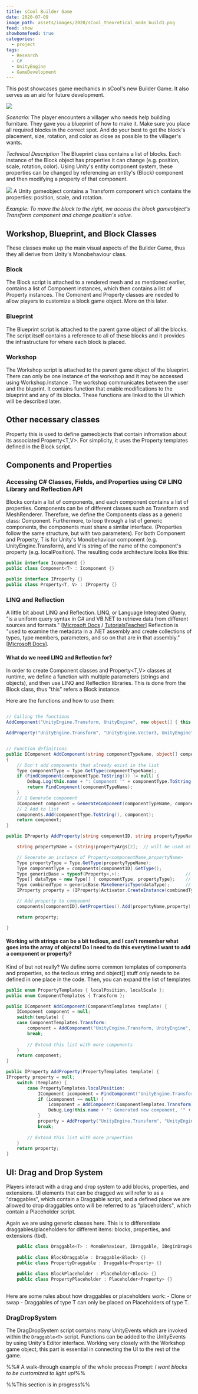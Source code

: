 ```yaml
---
title: sCool Builder Game
date: 2020-07-09
image_path: assets/images/2020/sCool_theoretical_mode_build1.png
feed: show
showhomefeed: true
categories:
  - project
tags:
  - Research
  - C#
  - UnityEngine
  - GameDevelopment  
---
```


This post showcases game mechanics in sCool's new Builder Game. It also serves as an aid for future development.

![](/assets/images/2020/sCool_theoretical_mode_build1.png)


_Scenario:_
The player encounters a villager who needs help building furniture. They gave you a blueprint of how to make it. Make sure you place all required blocks in the correct spot. And do your best to get the block's placement, size, rotation, and color as close as possible to the villager's wants.

_Technical Description_
The Blueprint class contains a list of blocks. Each instance of the Block object has properties it can change (e.g. position, scale, rotation, color). Using Unity's entity component system,  these properties can be changed by referencing an entity's (Block) component and then modifying a property of that component. 

![](/assets/images/2020/sCool_blockbuilder.png)
A Unity gameobject contains a Transform component which contains the properties: position, scale, and rotation.
	
_Example: To move the block to the right, we access the block gameobject's Transform component and change position's value._

## Workshop, Blueprint, and Block Classes
These classes make up the main visual aspects of the Builder Game, thus they all derive from Unity's Monobehaviour class.

### Block
The Block script is attached to a rendered mesh and as mentioned earlier, contains a list of Component instances, which then contains a list of Property instances. The Comonent and Property classes are needed to allow players to customize a block game object. More on this later. 

### Blueprint
The Blueprint script is attached to the parent game object of all the blocks. The script itself contains a reference to all of these blocks and it provides the infrastructure for where each block is placed. 

### Workshop
The Workshop script is attached to the parent game object of the blueprint. There can only be one instance of the workshop and it may be accessed using Workshop.Instance .  The workshop communicates between the user and the bluprint. It contains function that enable modifications to the blueprint and any of its blocks. These functions are linked to the UI which will be described later. 

## Other necessary classes
Property  this is used to define gameobjects that contain infromation about its associated Property<T,V>. For simplicity, it uses the Property templates defined in the Block script. 


## Components and Properties

### Accessing C# Classes, Fields, and Properties using C# LINQ Library and Reflection API

Blocks contain a list of components, and each component contains a list of properties. Components can be of different classes such as Transform and MeshRenderer. Therefore, we define the Components class as a generic class: Component<T>. 
Furthermore, to loop through a list of generic components, the components must share a similar interface. (Properties follow the same structure, but with two parameters). For both Component and Property, T is for Unity's Monobehaviour component (e.g. UnityEngine.Transform), and V is string of the name of the component's property (e.g. localPosition). The resulting code architecture looks like this:


```cs
public interface Icomponent {}
public class Component<T> : Icomponent {}

public interface IProperty {}
public class Property<T, V> : IProperty {}
```

### LINQ and Reflection

A little bit about LINQ and Reflection. LINQ, or Language Integrated Query, "is a uniform query syntax in C# and VB.NET to retrieve data from different sources and formats." [[Microsoft Docs](https://docs.microsoft.com/en-us/dotnet/csharp/programming-guide/concepts/linq/) / [TutorialsTeacher](https://www.tutorialsteacher.com/linq/what-is-linq)]  Reflection is "used to examine the metadata in a .NET assembly and create collections of types, type members, parameters, and so on that are in that assembly." [[Microsoft Docs](https://docs.microsoft.com/en-us/dotnet/csharp/programming-guide/concepts/linq/how-to-query-an-assembly-s-metadata-with-reflection-linq)].

#### What do we need LINQ and Reflection for?
In order to create Component<T>  classes and Property<T,V> classes at runtime, we define a function with multiple parameters (strings and objects), and then use LINQ and Reflection libraries. This is done from the Block class, thus "this" refers a Block instance.

Here are the functions and how to use them:
```cs

// Calling the functions
AddComponent("UnityEngine.Transform, UnityEngine", new object[] { this.transform });

AddProperty("UnityEngine.Transform", "UnityEngine.Vector3, UnityEngine", new object[] { icomponent, new Vector3(1, 0, 1), "localPosition" });


// Function definitions
public IComponent AddComponent(string componentTypeName, object[] componentArgs)
{
	// Don't add components that already exist in the list
	Type componentType = Type.GetType(componentTypeName); 
	if (FindComponent(componentType.ToString()) != null) {
		Debug.Log(this.name + ": Component '" + componentType.ToString() + "' already exists.");
		return FindComponent(componentTypeName);
	}
	// 1 Generate component
	IComponent component = GenerateComponent(componentTypeName, componentArgs);
	// 2 Add to list
	components.Add(componentType.ToString(), component);
	return component;
}

public IProperty AddProperty(string componentID, string propertyTypeName, object[] propertyArgs) {

    string propertyName = (string)propertyArgs[2];  // will be used as ID 

    // Generate an instance of Property<componentName,propertyName>
    Type propertyType = Type.GetType(propertyTypeName);
    Type componentType = components[componentID].GetType();
    Type genericBase = typeof(Property<,>);                         // Property
    Type[] dataType = new Type[] { componentType, propertyType};    // + <T,V>    
    Type combinedType = genericBase.MakeGenericType(dataType);      // = Property<T,V>
    IProperty property = (IProperty)Activator.CreateInstance(combinedType, propertyArgs);                

    // Add property to component            
    components[componentID].GetProperties().Add(propertyName,property);

    return property;

}
```

#### Working with strings can be a bit tedious, and I can't remember what goes into the array of objects! Do I need to do this everytime I want to add a component or property?


Kind of but not really? We define some common templates of components and properties, so the tedious string and object[] stuff only needs to be defined in one place in the code. Then, you can expand the list of templates

```cs
public enum PropertyTemplates { localPosition, localScale };
public enum ComponentTemplates { Transform };

public IComponent AddComponent(ComponentTemplates template) {
	IComponent component = null;
	switch(template) {
	case ComponentTemplates.Transform:
		component = AddComponent("UnityEngine.Transform, UnityEngine", new object[] { this.transform });
		break;
		
		// Extend this list with more components
	}
	return component;
}

public IProperty AddProperty(PropertyTemplates template) {
IProperty property = null;
	switch (template) {
		case PropertyTemplates.localPosition:
			IComponent icomponent = FindComponent("UnityEngine.Transform");
			if (icomponent == null) {
				icomponent = AddComponent(ComponentTemplates.Transform);
				Debug.Log(this.name + ": Generated new component, '" + icomponent.GetName());
			}
			property = AddProperty("UnityEngine.Transform", "UnityEngine.Vector3, UnityEngine", new object[] { icomponent, new Vector3(1, 0, 1), "localPosition" });
			break;
			
		// Extend this list with more properties
	}
	return property;
}
```

## UI: Drag and Drop System
Players interact with a drag and drop system to add blocks, properties, and extensions.  UI elements that can be dragged we will refer to as a "draggables", which contain a Draggable<T> script, and a defined place we are allowed to drop draggables onto will be referred to as "placeholders", which contain a Placeholder<T> script. 

Again we are using generic classes here. This is to differentiate draggables/placeholders for different items: blocks, properties, and extensions (tbd). 

```cs
	public class Draggable<T> : MonoBehaviour, IDraggable, IBeginDragHandler, IDragHandler, IEndDragHandler, IPointerDownHandler, IPointerUpHandler {}
	
	public class BlockDraggable : Draggable<Block> {}
	public class PropertyDraggable : Draggable<Property> {}
	
	public class BlockPlaceholder : Placeholder<Block> {}
	public class PropertyPlaceholder : Placeholder<Property> {}
	
```	
	
Here are some rules about how draggables or placeholders work:
	- Clone or swap
	- Draggables of type T can only be placed on Placeholders of type T. 
	

### DragDropSystem
The DragDropSystem script contains many UnityEvents which are invoked within the `Draggable<T>` script.  Functions can be added to the UnityEvents by using Unity's Editor interface. Working very closely with the Workshop game object, this part is essential in connecting the UI to the rest of the game. 


%%# A walk-through example of the whole process
Prompt: _I want blocks to be customized to light up!_%%

%%This section is in progress%%



